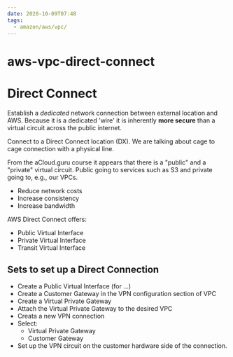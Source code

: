 ```yaml
---
date: 2020-10-09T07:48
tags:
  - amazon/aws/vpc/
---
```


# aws-vpc-direct-connect
# Direct Connect
Establish a *dedicated* network connection between external location and AWS.
Because it is a dedicated 'wire' it is inherently **more secure** than a virtual circuit across the public internet.

Connect to a Direct Connect location (DX). 
We are talking about cage to cage connection with a physical line.

From the aCloud.guru course it appears that there is a "public" and a "private" virtual circuit. Public going to services such as S3 and private going to, e.g., our VPCs.

* Reduce network costs
* Increase consistency
* Increase bandwidth

AWS Direct Connect offers:
* Public Virtual Interface
* Private Virtual Interface
* Transit Virtual Interface



## Sets to set up a Direct Connection
* Create a Public Virtual Interface (for ...)
* Create a Customer Gateway in the VPN configuration section of VPC
* Create a Virtual Private Gateway
* Attach the Virtual Private Gateway to the desired VPC
* Creata a new VPN connection
* Select:
  * Virtual Private Gateway
  * Customer Gateway
* Set up the VPN circuit on the customer hardware side of the connection.
